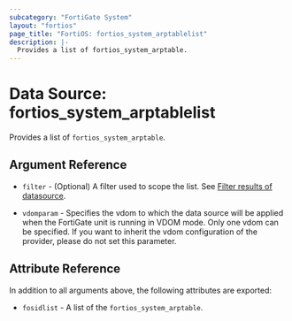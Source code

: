 ```yaml
---
subcategory: "FortiGate System"
layout: "fortios"
page_title: "FortiOS: fortios_system_arptablelist"
description: |-
  Provides a list of fortios_system_arptable.
---
```


# Data Source: fortios_system_arptablelist
Provides a list of `fortios_system_arptable`.

## Argument Reference

* `filter` - (Optional) A filter used to scope the list. See [Filter results of datasource](https://registry.terraform.io/providers/fortinetdev/fortios/latest/docs/guides/fgt_filter).

* `vdomparam` - Specifies the vdom to which the data source will be applied when the FortiGate unit is running in VDOM mode. Only one vdom can be specified. If you want to inherit the vdom configuration of the provider, please do not set this parameter.

## Attribute Reference

In addition to all arguments above, the following attributes are exported:

* `fosidlist` -  A list of the `fortios_system_arptable`.
